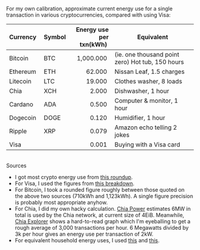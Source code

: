 <!--
.. title: TIL: Energy use per transaction for cryptocurrencies vs Visa
.. slug: til-cryptocurrency-per-transaction-energy-use
.. date: 2021-05-13 16:09:33 UTC-05:00
.. tags: crypto,chia
.. category: 
.. link: 
.. description: 
.. type: text
-->

For my own calibration, approximate current energy use for a single transaction
in various cryptocurrencies, compared with using Visa:

| Currency&nbsp; | Symbol&nbsp; | Energy use<br>per txn(kWh)&nbsp; | Equivalent |
---------------- | ------------ | --------------------------------:| ---
| Bitcoin        | BTC          | 1,000.000&nbsp;                  | (ie. one thousand point zero) Hot tub, 150 hours
| Ethereum       | ETH          |    62.000&nbsp;                  | Nissan Leaf, 1.5 charges
| Litecoin       | LTC          |    19.000&nbsp;                  | Clothes washer, 8 loads
| Chia           | XCH          |     2.000&nbsp;                  | Dishwasher, 1 hour
| Cardano        | ADA          |     0.500&nbsp;                  | Computer & monitor, 1 hour
| Dogecoin       | DOGE         |     0.120&nbsp;                  | Humidifier, 1 hour
| Ripple         | XRP          |     0.079&nbsp;                  | Amazon echo telling 2 jokes
| Visa           |              |     0.001&nbsp;                  | Buying with a Visa card

<br />
Sources

* I got most crypto energy use from [this roundup](https://www.benzinga.com/markets/cryptocurrency/21/05/21098323/elon-musk-says-tesla-looking-at-other-cryptos-who-use-less-than-1-of-bitcoins-energy-which).
* For Visa, I used the figures from [this breakdown](https://digiconomist.net/bitcoin-energy-consumption).
* For Bitcoin, I took a rounded figure roughly between those quoted on the above two sources
  (710kWh and 1,123kWh). A single figure precision is probably most appropriate anyhow.
* For Chia, I did my own hacky calculation.
  [Chia Power](https://chiapower.org/) estimates 6MW in
  total is used by the Chia network, at current size of 4EiB.
  Meanwhile, [Chia Explorer](https://www.chiaexplorer.com/charts/transaction-volume) shows a hard-to-read graph which
  I'm eyeballing to get a rough average of 3,000 transactions per hour.
  6 Megawatts divided by 3k per hour gives an energy use per transaction
  of 2kW.
* For equivalent household energy uses, I used [this](https://electricityplans.com/kwh-kilowatt-hour-can-power/) and [this](http://www.wrecc.com/what-uses-watts-in-your-home/).

